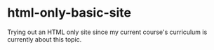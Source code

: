 # html-only-basic-site
Trying out an HTML only site since my current course's curriculum is currently about this topic.
